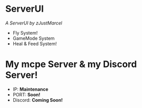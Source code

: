 # ServerUI

_A ServerUI by zJustMarcel_

- Fly System!
- GameMode System
- Heal & Feed System!

# My mcpe Server & my Discord Server!

- IP: __**Maintenance**__<br>
- PORT: __**Soon!**__<br>
- Discord: __**Coming Soon!**__
